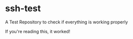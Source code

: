 # ssh-test

A Test Repository to check if everything is working properly

If you're reading this, it worked!
